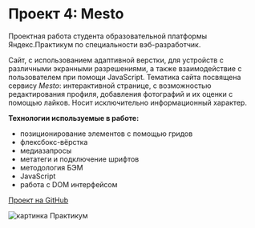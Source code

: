 # Проект 4: Mesto


Проектная работа студента образовательной платформы Яндекс.Практикум по специальности вэб-разработчик.


Сайт, с использованием адаптивной верстки, для устройств с различными экранными разрешениями, а также взаимодействие с пользователем при помощи JavaScript. Тематика сайта посвящена сервису *Mesto*: интерактивной странице, с возможностью редактирования профиля, добавления фотографий и их оценки с помощью лайков. Носит исключительно информационный характер.


**Технологии используемые в работе:**
- позиционирование элементов с помощью гридов
- флексбокс-вёрстка
- медиазапросы
- метатеги и подключение шрифтов
- методология БЭМ
- JavaScript
- работа с DOM интерфейсом

[Проект на GitHub](https://vladimir-chernyshov.github.io/mesto/src/index.html)

![картинка Практикум](https://4.bp.blogspot.com/-B07LKQPM4Fo/UhpT7p-RjjI/AAAAAAAAPsM/wy8u4BQdU94/s400/imprimir+varias+fotos+en+una+sola+p%C3%A1gina.jpg "Mesto")